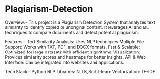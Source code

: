 # Plagiarism-Detection

Overview:-
This project is a Plagiarism Detection System that analyzes text similarity to identify copied or unoriginal content. It leverages AI and ML techniques to compare documents and detect potential plagiarism.

Features:-
Text Similarity Analysis: Uses NLP techniques 
Multiple File Support: Works with TXT, PDF, and DOCX formats.
Fast & Scalable: Optimized for large datasets with efficient algorithms.
Visualization: Provides similarity scores and heatmaps for better insights.
API & Web Interface: Can be integrated into websites and applications.

Tech Stack:-
Python
NLP Libraries: NLTK,Scikit-learn
Vectorization: TF-IDF

